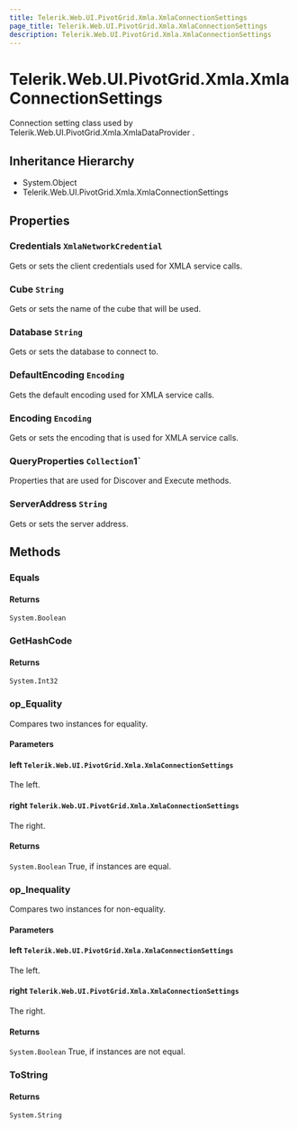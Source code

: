 ```yaml
---
title: Telerik.Web.UI.PivotGrid.Xmla.XmlaConnectionSettings
page_title: Telerik.Web.UI.PivotGrid.Xmla.XmlaConnectionSettings
description: Telerik.Web.UI.PivotGrid.Xmla.XmlaConnectionSettings
---
```


# Telerik.Web.UI.PivotGrid.Xmla.XmlaConnectionSettings

Connection setting class used by Telerik.Web.UI.PivotGrid.Xmla.XmlaDataProvider .

## Inheritance Hierarchy

* System.Object
* Telerik.Web.UI.PivotGrid.Xmla.XmlaConnectionSettings

## Properties

###  Credentials `XmlaNetworkCredential`

Gets or sets the client credentials used for XMLA service calls.

###  Cube `String`

Gets or sets the name of the cube that will be used.

###  Database `String`

Gets or sets the database to connect to.

###  DefaultEncoding `Encoding`

Gets the default encoding used for XMLA service calls.

###  Encoding `Encoding`

Gets or sets the encoding that is used for XMLA service calls.

###  QueryProperties `Collection`1`

Properties that are used for Discover and Execute methods.

###  ServerAddress `String`

Gets or sets the server address.

## Methods

###  Equals

#### Returns

`System.Boolean` 

###  GetHashCode

#### Returns

`System.Int32` 

###  op_Equality

Compares two instances for equality.

#### Parameters

#### left `Telerik.Web.UI.PivotGrid.Xmla.XmlaConnectionSettings`

The left.

#### right `Telerik.Web.UI.PivotGrid.Xmla.XmlaConnectionSettings`

The right.

#### Returns

`System.Boolean` True, if instances are equal.

###  op_Inequality

Compares two instances for non-equality.

#### Parameters

#### left `Telerik.Web.UI.PivotGrid.Xmla.XmlaConnectionSettings`

The left.

#### right `Telerik.Web.UI.PivotGrid.Xmla.XmlaConnectionSettings`

The right.

#### Returns

`System.Boolean` True, if instances are not equal.

###  ToString

#### Returns

`System.String` 

